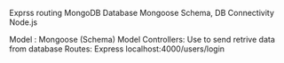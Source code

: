 Exprss routing
MongoDB Database
Mongoose Schema, DB Connectivity
Node.js


Model : Mongoose (Schema) Model 
Controllers: Use to send retrive data from database
Routes: Express localhost:4000/users/login

